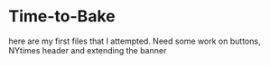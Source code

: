 Time-to-Bake
============
here are my first files that I attempted. Need some work on buttons, NYtimes header and extending the banner
